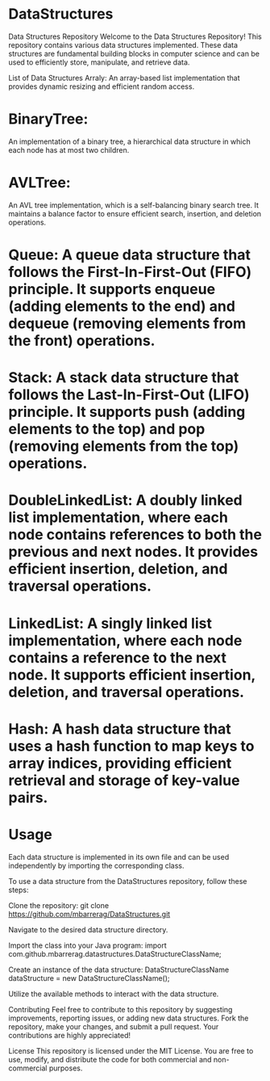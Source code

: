 # DataStructures
Data Structures Repository
Welcome to the Data Structures Repository! This repository contains various data structures implemented. These data structures are fundamental building blocks in computer science and can be used to efficiently store, manipulate, and retrieve data.

List of Data Structures
Arraly: An array-based list implementation that provides dynamic resizing and efficient random access.

# BinaryTree: 
An implementation of a binary tree, a hierarchical data structure in which each node has at most two children.

# AVLTree: 
An AVL tree implementation, which is a self-balancing binary search tree. It maintains a balance factor to ensure efficient search, insertion, and deletion operations.

# Queue: A queue data structure that follows the First-In-First-Out (FIFO) principle. It supports enqueue (adding elements to the end) and dequeue (removing elements from the front) operations.

# Stack: A stack data structure that follows the Last-In-First-Out (LIFO) principle. It supports push (adding elements to the top) and pop (removing elements from the top) operations.

# DoubleLinkedList: A doubly linked list implementation, where each node contains references to both the previous and next nodes. It provides efficient insertion, deletion, and traversal operations.

# LinkedList: A singly linked list implementation, where each node contains a reference to the next node. It supports efficient insertion, deletion, and traversal operations.

# Hash: A hash data structure that uses a hash function to map keys to array indices, providing efficient retrieval and storage of key-value pairs.

# Usage

Each data structure is implemented in its own file and can be used independently by importing the corresponding class.

To use a data structure from the DataStructures repository, follow these steps:

Clone the repository: git clone https://github.com/mbarrerag/DataStructures.git

Navigate to the desired data structure directory.

Import the class into your Java program: import com.github.mbarrerag.datastructures.DataStructureClassName;

Create an instance of the data structure: DataStructureClassName dataStructure = new DataStructureClassName();

Utilize the available methods to interact with the data structure.

Contributing
Feel free to contribute to this repository by suggesting improvements, reporting issues, or adding new data structures. Fork the repository, make your changes, and submit a pull request. Your contributions are highly appreciated!

License
This repository is licensed under the MIT License. You are free to use, modify, and distribute the code for both commercial and non-commercial purposes.
